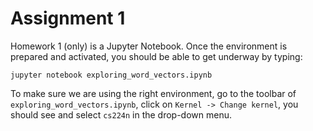 # Assignment 1

Homework 1 (only) is a Jupyter Notebook. Once the environment is prepared
and activated, you should be able to get underway by typing:

```jupyter notebook exploring_word_vectors.ipynb```

To make sure we are using the right environment, go to the toolbar of
`exploring_word_vectors.ipynb`, click on `Kernel -> Change kernel`,
you should see and select `cs224n` in the drop-down menu.